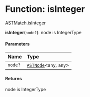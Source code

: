 # Function: isInteger

[ASTMatch](/auto-docs/free-layout-editor/modules/ASTMatch.md).isInteger

**isInteger**(`node?`): node is IntegerType

#### Parameters

| Name | Type |
| :------ | :------ |
| `node?` | [`ASTNode`](/auto-docs/free-layout-editor/classes/ASTNode.md)<`any`, `any`> |

#### Returns

node is IntegerType
